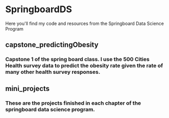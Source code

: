 # SpringboardDS
Here you'll find my code and resources from the Springboard Data Science Program

## capstone_predictingObesity
### Capstone 1 of the spring board class. I use the 500 Cities Health survey data to predict the obesity rate given the rate of many other health survey responses.

## mini_projects
### These are the projects finished in each chapter of the springboard data science program.